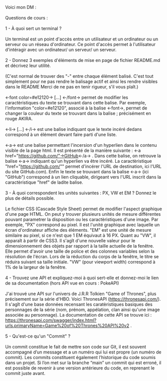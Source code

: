 Voici mon DM :<br>
<br>Questions de cours :<br>
<br>1 - À quoi sert un terminal ? <br>
<br>Un terminal est un point d'accès entre un utilisateur et un ordinateur ou un serveur ou un réseau d'ordinateur. Ce point d'accès permet à l'utilisateur d'intéragir avec un ordinateur/ un serveur/ un serveur.<br>
<br>2 - Donnez 3 exemples d'éléments de mise en page de fichier README.md et décrivez leur utilité. <br>
<br>(C'est normal de trouver des "-" entre chaque élément balisé. C'est tout simplement pour ne pas rendre le balisage actif et ainsi les rendre visibles dans le README</font> Merci de ne pas en tenir rigueur, s'il vous plaît.) <br>
<br><-font color=#e12120-> [...] <-/font-> permet de modifier les caractèristiques du texte se trouvant dans cette balise. Par exemple, l'information "color=#e12120", associé à la balise <-font->, permet de changer la couleur du texte se trouvant dans la balise ; précisément en rouge AKIRA.<br>
<br><-li-> [...] <-/i-> est une balise indiquant que le texte incéré dedans correspond à un élément devant faire parti d'une liste.<br>
<br><-a-> est une balise permettant l'incersion d'un hyperlien dans le contenu visible de la page html. Il est présenté de la manière suivante : <-a href="https://github.com/"->GitHub<-/a-> . Dans cette balise, on retrouve la balise <-a-> indiquant qu'un hyperlien va être incéré. La caractèristique "href="https://github.com/"" permet d'incérer l'URL de destination, ici l'URL du site GitHub.com). Enfin le texte se trouvant dans la balise <-a-> (ici "GitHub") correspond à un lien cliquable, dirigeant vers l'URL inscrit dans la caractèristique "href" de ladite balise. <br>
<br>3 - À quoi correspondent les unités suivantes : PX, VW et EM ? Donnez le plus de détails possible.<br>
<br>Le fichier CSS (Cascade Style Sheet) permet de modifier l'aspect graphique d'une page HTML. On peut y trouver plusieurs unités de mesure différentes pouvant parametrer la disposition ou les caractèristiques d'une image. Par exemple, "PX" correspond au pixel. Il est l'unité graphique avec laquelle un écran d'ordinateur affiche des éléments. "EM" est une unité de mesure similaire au pixel, si ce n'est que 1 EM équivaut à 16 PX. Quant au "VW", il apparaît à partir de CSS3. Il s'agît d'une nouvelle valeur pour le dimensionnement des objets par rapport à la taille actuelle de la fenêtre. Elle permet d'avoir une taille de police et des colonnes variables selon la résolution de l'écran. Lors de la réduction du corps de la fenêtre, le titre se réduira suivant sa taille initiale. "VW" (pour viewport width) correspond à 1% de la largeur de la fenêtre.<br>
<br>4 - Trouvez une API et expliquez-moi à quoi sert-elle et donnez-moi le lien de sa documentation (hors API vue en cours : PokeAPI)<br>
<br>J'ai trouvé une API sur l'univers de J.R.R Tolkien "Game of Thrones", plus précisement sur la série d'HBO. Voici ThronesAPI (https://thronesapi.com/). Il s'agît d'une base données recensant les caratèristiques basiques des personnages de la série (nom, prénom, appélation, clan ainsi qu'une image associée au personnage). La documentation de cette API se trouve ici : https://thronesapi.com/swagger/index.html?urls.primaryName=Game%20of%20Thrones%20API%20v2 .<br>
<br>5 - Qu'est-ce qu'un "Commit" ?<br>
<br>Un commit constitue le fait de mettre son code sur Git, il est souvent accompagné d’un message et a un numéro qui lui est propre (un numéro de commit). Les commits constituent également l’historique du code soumis dans un projet. Si l’on met sur la branche “main” un commit qui est erroné, il est possible de revenir à une version antérieure du code, en reprenant le commit juste avant.
